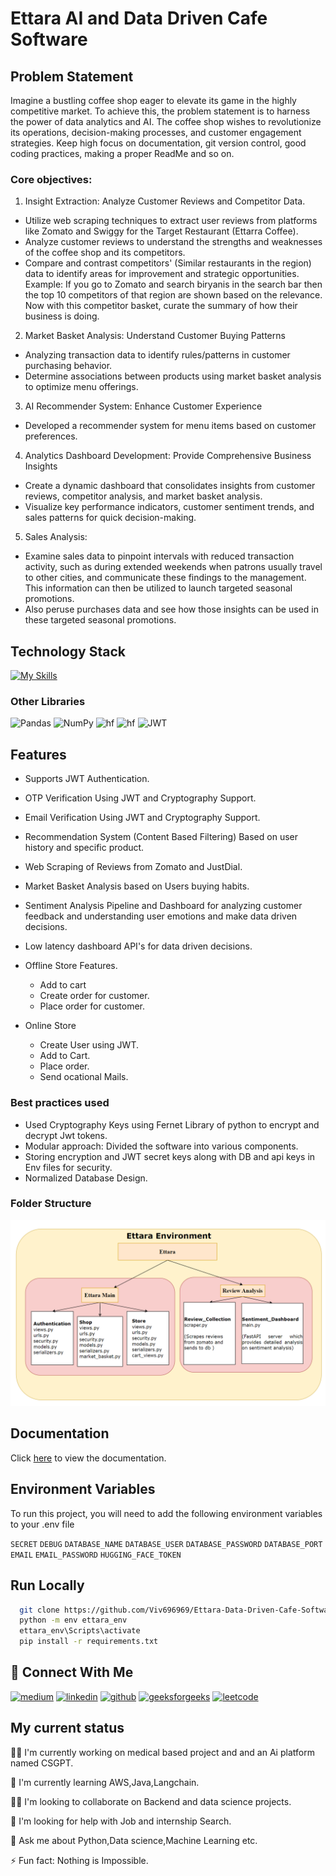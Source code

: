
# Ettara AI and Data Driven Cafe Software

## Problem Statement
Imagine a bustling coffee shop eager to elevate its game in the highly
competitive market. To achieve this, the problem statement is to harness the
power of data analytics and AI. The coffee shop wishes to revolutionize its
operations, decision-making processes, and customer engagement
strategies. Keep high focus on documentation, git version control, good
coding practices, making a proper ReadMe and so on.


### Core objectives:
1. Insight Extraction: Analyze Customer Reviews and Competitor Data.
- Utilize web scraping techniques to extract user reviews from platforms like Zomato and Swiggy for the Target Restaurant (Ettarra Coffee).
- Analyze customer reviews to understand the strengths and weaknesses of the coffee shop and its competitors.
- Compare and contrast competitors' (Similar restaurants in the region) data to identify areas for improvement and strategic opportunities. Example: If you go to Zomato and search biryanis in the search bar then the top 10 competitors of that region are shown based on the relevance. Now with this competitor basket, curate the summary of how their business is doing.

2. Market Basket Analysis: Understand Customer Buying Patterns
- Analyzing transaction data to identify rules/patterns in customer purchasing behavior.
- Determine associations between products using market basket analysis to optimize menu offerings.

3. AI Recommender System: Enhance Customer Experience
- Developed a recommender system for menu items based on customer preferences.

4. Analytics Dashboard Development: Provide Comprehensive Business Insights
- Create a dynamic dashboard that consolidates insights from customer reviews, competitor analysis, and market basket analysis.
- Visualize key performance indicators, customer sentiment trends, and sales patterns for quick decision-making.

5. Sales Analysis:
- Examine sales data to pinpoint intervals with reduced transaction activity, such as during extended weekends when patrons usually travel to other cities, and communicate these findings to the management. This information can then be utilized to launch targeted seasonal promotions.
- Also peruse purchases data and see how those insights can be used in these targeted seasonal promotions.

## Technology Stack
[![My Skills](https://skillicons.dev/icons?i=py,django,fastapi,mysql,gmail,aws,git,github)](https://skillicons.dev)

### Other Libraries
![Pandas](https://img.shields.io/badge/pandas-%23150458.svg?style=for-the-badge&logo=pandas&logoColor=white)
![NumPy](https://img.shields.io/badge/numpy-%23013243.svg?style=for-the-badge&logo=numpy&logoColor=white)
![hf](https://img.shields.io/badge/-HuggingFace-FDEE21?style=for-the-badge&logo=HuggingFace&logoColor=black)
![hf](https://img.shields.io/badge/SQLAlchemy-D71F00?logo=sqlalchemy&logoColor=fff&style=for-the-badge)
![JWT](https://img.shields.io/badge/JWT-black?style=for-the-badge&logo=JSON%20web%20tokens)

## Features
* Supports JWT Authentication.
* OTP Verification Using JWT and Cryptography Support.
* Email Verification Using JWT and Cryptography Support.
* Recommendation System (Content Based Filtering) Based on user history and specific product.
* Web Scraping of Reviews from Zomato and JustDial.
* Market Basket Analysis based on Users buying habits.
* Sentiment Analysis Pipeline and Dashboard for analyzing customer feedback and understanding user emotions and make data driven decisions.
* Low latency dashboard API's for data driven decisions.
* Offline Store Features.
   - Add to cart
   - Create order for customer.
   - Place order for customer.

* Online Store
   - Create User using JWT.
   - Add to Cart.
   - Place order.
   - Send ocational Mails.

### Best practices used
- Used Cryptography Keys using Fernet Library of python to encrypt and decrypt Jwt tokens.
- Modular approach: Divided the software into various components.
- Storing encryption and JWT secret keys along with DB and api keys in Env files for security.
- Normalized Database Design.

### Folder Structure
![alt text](https://github.com/Viv696969/Ettara-Data-Driven-Cafe-Software/blob/main/folder_structure_ettara.png?raw=true)

## Documentation
Click [here](https://github.com/Viv696969/Ettara-Data-Driven-Cafe-Software/blob/main/documentation.md) to view the documentation.

## Environment Variables

To run this project, you will need to add the following environment variables to your .env file

`SECRET`
`DEBUG`
`DATABASE_NAME`
`DATABASE_USER`
`DATABASE_PASSWORD`
`DATABASE_PORT`
`EMAIL`
`EMAIL_PASSWORD`
`HUGGING_FACE_TOKEN`

## Run Locally

```bash
  git clone https://github.com/Viv696969/Ettara-Data-Driven-Cafe-Software.git
  python -m env ettara_env
  ettara_env\Scripts\activate
  pip install -r requirements.txt
```

## 🔗 Connect With Me
[![medium](https://img.shields.io/badge/Medium-000?logo=medium&logoColor=fff&style=for-the-badge)](https://medium.com/@vivekchouhan69696)
[![linkedin](https://img.shields.io/badge/linkedin-0A66C2?style=for-the-badge&logo=linkedin&logoColor=white)](https://www.linkedin.com/in/vivek-chouhan/)
[![github](https://img.shields.io/badge/GitHub-181717?logo=github&logoColor=fff&style=for-the-badge)](https://github.com/Viv696969)
[![geeksforgeeks](https://img.shields.io/badge/GeeksforGeeks-2F8D46?logo=geeksforgeeks&logoColor=fff&style=for-the-badge)](https://www.geeksforgeeks.org/user/chouhanvlxst/)
[![leetcode](https://img.shields.io/badge/LeetCode-FFA116?logo=leetcode&logoColor=fff&style=for-the-badge)](https://leetcode.com/u/vivekchouhan69696/)





## My current status
👩‍💻 I'm currently working on medical based project and and an Ai platform named CSGPT.

🧠 I'm currently learning AWS,Java,Langchain.

👯‍♀️ I'm looking to collaborate on Backend and data science projects.

🤔 I'm looking for help with Job and internship Search.

💬 Ask me about Python,Data science,Machine Learning etc.

⚡️ Fun fact: Nothing is Impossible.




    


